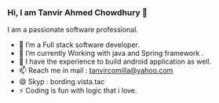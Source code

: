 ### Hi, I am Tanvir Ahmed Chowdhury 👋
I am a passionate software professional.

- 🔭  I’m a Full stack software developer.
- 🌱  I’m currently Working with java and Spring framework .
- 👯  I have the experience to build android application as well.
- 📫  Reach me in mail : tanvircomilla@yahoo.com
- 😄  Skyp : bording.vista.tac
- ⚡  Coding is fun with logic that i love.

